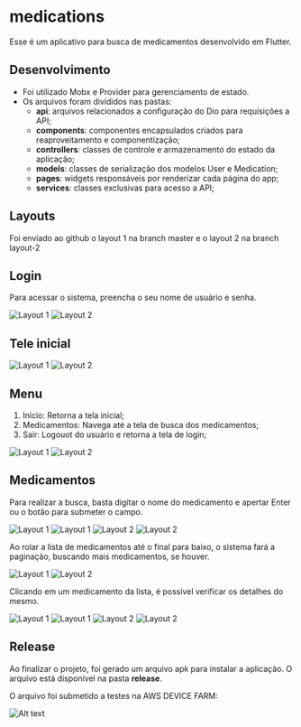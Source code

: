 # medications

Esse é um aplicativo para busca de medicamentos desenvolvido em Flutter.

## Desenvolvimento

* Foi utilizado Mobx e Provider para gerenciamento de estado.
* Os arquivos foram divididos nas pastas:
  * **api**: arquivos relacionados a configuração do Dio para requisições a API;
  * **components**: componentes encapsulados criados para reaproveitamento e componentização;
  * **controllers**: classes de controle e armazenamento do estado da aplicação;
  * **models**: classes de serialização dos modelos User e Medication;
  * **pages**: widgets responsáveis por renderizar cada página do app;
  * **services**: classes exclusivas para acesso a API;
  
## Layouts

Foi enviado ao github o layout 1 na branch master e o layout 2 na branch layout-2

## Login

Para acessar o sistema, preencha o seu nome de usuário e senha.

![Layout 1](/assets/images/login.png?raw=false)
![Layout 2](/assets/images/login_2.png?raw=true)

## Tele inicial

![Layout 1](/assets/images/home.png?raw=false)
![Layout 2](/assets/images/home_2.png?raw=true)

## Menu

1. Início: Retorna a tela inicial;
2. Medicamentos: Navega até a tela de busca dos medicamentos;
3. Sair: Logouot do usuário e retorna a tela de login;

![Layout 1](/assets/images/menu.png?raw=false)
![Layout 2](/assets/images/menu_2.png?raw=true)

## Medicamentos

Para realizar a busca, basta digitar o nome do medicamento e apertar Enter ou o botão para submeter o campo.

![Layout 1](/assets/images/medications.png?raw=false)
![Layout 1](/assets/images/medications_search.png?raw=false)
![Layout 2](/assets/images/medications_2.png?raw=false)
![Layout 2](/assets/images/medications_search_2.png?raw=true)

Ao rolar a lista de medicamentos até o final para baixo, o sistema fará a paginação, buscando mais medicamentos, se houver. 

![Layout 1](/assets/images/medications_pagination.png?raw=false)
![Layout 2](/assets/images/medications_pagination_2.png?raw=true)

Clicando em um medicamento da lista, é possível verificar os detalhes do mesmo.

![Layout 1](/assets/images/medication_details.png?raw=false)
![Layout 1](/assets/images/medication_details.png?raw=false)
![Layout 2](/assets/images/medication_details_2.png?raw=false)
![Layout 2](/assets/images/medication_details_2.png?raw=true)

## Release

Ao finalizar o projeto, foi gerado um arquivo apk para instalar a aplicação. O arquivo está disponível na pasta **release**.

O arquivo foi submetido a testes na AWS DEVICE FARM:

![Alt text](/assets/images/release_test.png?raw=true)

